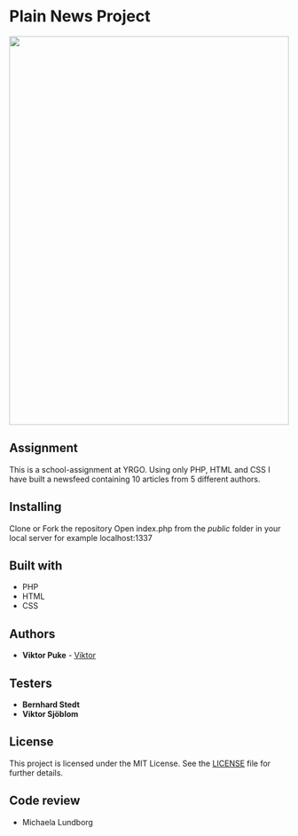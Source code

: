 # Plain News Project

<img src="https://media.giphy.com/media/3o7P4F86TAI9Kz7XYk/giphy.gif" width="100%" height="700px">

## Assignment 

This is a school-assignment at YRGO. 
Using only PHP, HTML and CSS I have built a newsfeed containing 10 articles from 5 different authors.

## Installing

Clone or Fork the repository
Open index.php from the *public* folder in your local server for example localhost:1337

## Built with

* PHP
* HTML
* CSS

## Authors

* **Viktor Puke** - [Viktor](https://vpuke.github.io)

## Testers

* **Bernhard Stedt**
* **Viktor Sjöblom**

## License

This project is licensed under the MIT License. See the [LICENSE](LICENSE) file for further details.

## Code review

* Michaela Lundborg
